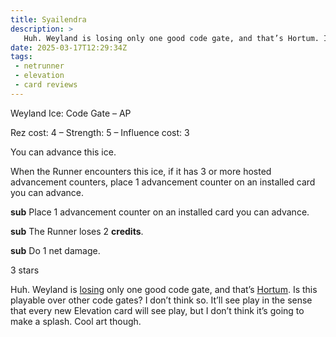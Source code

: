 ```yaml
---
title: Syailendra
description: >
   Huh. Weyland is losing only one good code gate, and that’s Hortum. Is this playable over other code gates? I don’t think so. It’ll see play in the sense that every new Elevation card will see play, but I don’t think it’s going to make a splash. Cool art though.
date: 2025-03-17T12:29:34Z
tags:
 - netrunner
 - elevation
 - card reviews
---
```


<card-frame side="corp" stars="3" src="https://cdn.ewie.online/nsg-syailendra.jpeg">

Weyland Ice: Code Gate – AP

Rez cost: 4 – Strength: 5 – Influence cost: 3

You can advance this ice.

When the Runner encounters this ice, if it has 3 or more hosted advancement
counters, place 1 advancement counter on an installed card you can advance.

**sub** Place 1 advancement counter on an installed card you can advance.

**sub** The Runner loses 2 **credits**.

**sub** Do 1 net damage.

3 stars

</card-frame>

<script type="module" src="/assets/js/components/card-frame.js"></script>

Huh. Weyland is
[losing](https://netrunnerdb.com/find/?q=f%3Aweyland-consortium+b%3Astandard-ban-list-24-12+z%3Arotation-2023+c%2133%7C32%7C30%7C26+s%3A%22code+gate%22&sort=release-date&view=list&_locale=en)
only one good code gate, and that’s
[Hortum](https://netrunnerdb.com/en/card/31076). Is this playable over other
code gates? I don’t think so. It’ll see play in the sense that every new
Elevation card will see play, but I don’t think it’s going to make a splash.
Cool art though.
